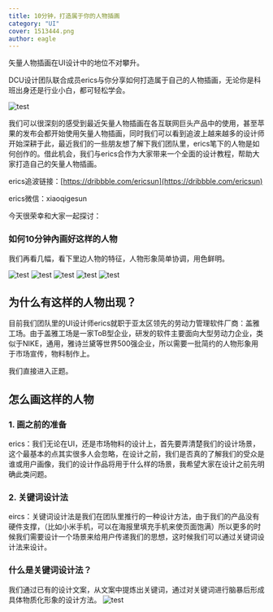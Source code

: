 ```yaml
---
title: 10分钟，打造属于你的人物插画
category: "UI"
cover: 1513444.png
author: eagle
---
```


矢量人物插画在UI设计中的地位不对攀升。

DCU设计团队联合成员erics与你分享如何打造属于自己的人物插画，无论你是科班出身还是行业小白，都可轻松学会。

![test](./1513444.png)

我们可以很深刻的感受到最近矢量人物插画在各互联网巨头产品中的使用，甚至苹果的发布会都开始使用矢量人物插画，同时我们可以看到追波上越来越多的设计师开始深耕于此，最近我们的一些朋友想了解下我们团队里，erics笔下的人物是如何创作的。借此机会，我们与erics合作为大家带来一个全面的设计教程，帮助大家打造自己的矢量人物插画。

erics追波链接：[https://dribbble.com/ericsun](https://dribbble.com/ericsun)

erics微信：xiaoqigesun

今天很荣幸和大家一起探讨：

### 如何10分钟內画好这样的人物

我们再看几幅，看下里边人物的特征，人物形象简单协调，用色鲜明。

![test](./1513491.png)
![test](./1513495.png)
![test](./1513497.png)
![test](./1513504.png)
![test](./1513506.png)

## 为什么有这样的人物出现？

目前我们团队里的UI设计师erics就职于亚太区领先的劳动力管理软件厂商：盖雅工场。由于盖雅工场是一家ToB型企业，研发的软件主要面向大型劳动力企业，类似于NIKE，通用，雅诗兰黛等世界500强企业，所以需要一批简约的人物形象用于市场宣传，物料制作上。

我们直接进入正题。

## 怎么画这样的人物

### 1. 画之前的准备

erics：我们无论在UI，还是市场物料的设计上，首先要弄清楚我们的设计场景，这个最基本的点其实很多人会忽略，在设计之前，我们是否真的了解我们的受众是谁或用户画像，我们的设计作品将用于什么样的场景，我希望大家在设计之前先明确此类问题。

### 2. 关键词设计法

eircs：关键词设计法是我们在团队里推行的一种设计方法，由于我们的产品没有硬件支撑，（比如小米手机，可以在海报里填充手机来使页面饱满）所以更多的时候我们需要设计一个场景来给用户传递我们的思想，这时候我们可以通过关键词设计法来设计。

### 什么是关键词设计法？

我们通过已有的设计文案，从文案中提炼出关键词，通过对关键词进行脑暴后形成具体物质化形象的设计方法。
![test](./1513508.png)
